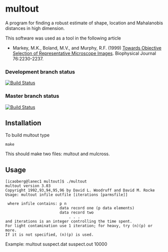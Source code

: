 multout
=======
A program for finding a robust estimate of shape, location and Mahalanobis distances in high dimension.

This software was used as a tool in the following article

* Markey, M.K., Boland, M.V., and Murphy, R.F. (1999) [Towards Objective Selection of Representative 
Microscope Images](http://murphylab.web.cmu.edu/publications/72-markey1999.pdf). Biophysical Journal 
76:2230-2237.
 
### Development branch status
[![Build 
Status](https://travis-ci.org/icaoberg/multout.svg?branch=dev)](https://travis-ci.org/icaoberg/multout)

### Master branch status
[![Build 
Status](https://travis-ci.org/icaoberg/multout.svg?branch=master)](https://travis-ci.org/icaoberg/multout)

Installation
------------
To build multout type

```
make
```

This should make two files: multout and mulcross.

Usage
-----
```
[icaoberg@lanec1 multout]$ ./multout  
multout version 3.03
Copyright 1992,93,94,95,96 by David L. Woodruff and David M. Rocke
Usage: multout infile outfile [iterations [parmsfile]]

 where infile contains: p n
                        data record one (p data elements)
                        data record two
                            . . . 
and iterations is an integer controlling the time spent.
For light contamination use 1 iteration; for heavy, try (n)(p) or more.
If it is not specified, (n)(p) is used.
```
Example: multout suspect.dat suspect.out 10000
